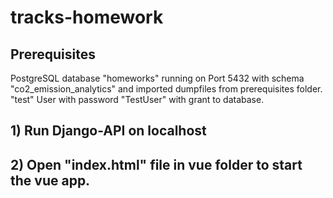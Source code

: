 # tracks-homework
## Prerequisites
PostgreSQL database "homeworks" running on Port 5432 with schema "co2_emission_analytics" and imported dumpfiles from prerequisites folder. "test" User with password "TestUser" with grant to database.

## 1) Run Django-API on localhost
## 2) Open "index.html" file in vue folder to start the vue app.
